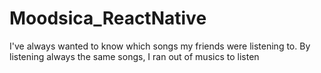 # Moodsica_ReactNative
I've always wanted to know which songs my friends were listening to.
By listening always the same songs, I ran out of musics to listen
